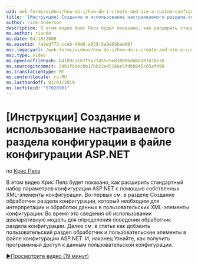 ```yaml
---
uid: web-forms/videos/how-do-i/how-do-i-create-and-use-a-custom-configuration-section-in-an-aspnet-configuration-file
title: '[Инструкции] Создание и использование настраиваемого раздела конфигурации в файле конфигурации ASP.NET | Документация Майкрософт'
author: rick-anderson
description: В этом видео Крис Пелз будет показано, как расширить стандартный набор параметров конфигурации ASP.NET с помощью собственных XML-элементы конфигурации. Во-первых, см. в разделе как...
ms.author: riande
ms.date: 04/16/2008
ms.assetid: fa9ed773-cceb-49d0-a939-5a9e6bbae00f
msc.legacyurl: /web-forms/videos/how-do-i/how-do-i-create-and-use-a-custom-configuration-section-in-an-aspnet-configuration-file
msc.type: video
ms.openlocfilehash: b4189ca107f5e2f455e5e83809bdd6d267478e3b
ms.sourcegitcommit: 24b1f6decbb17bb22a45166e5fdb0845c65af498
ms.translationtype: MT
ms.contentlocale: ru-RU
ms.lasthandoff: 03/01/2019
ms.locfileid: "57028901"
---
```

<a name="how-do-i-create-and-use-a-custom-configuration-section-in-an-aspnet-configuration-file"></a>[Инструкции] Создание и использование настраиваемого раздела конфигурации в файле конфигурации ASP.NET
====================
по [Крис Пелз](https://twitter.com/chrispels)

В этом видео Крис Пелз будет показано, как расширить стандартный набор параметров конфигурации ASP.NET с помощью собственных XML-элементы конфигурации. Во-первых см. в разделе Создание обработчик раздела конфигурации, который необходим для интерпретации и обработки данных в пользовательских XML-элементы конфигурации. Во время это сведения об использовании декларативную модель для определения поведения обработчик раздела конфигурации. Далее см. в статье как добавить пользовательский раздел обработчик и пользовательские элементы в файле конфигурации ASP.NET. И, наконец Узнайте, как получить программный доступ к данным пользовательской конфигурации.

[&#9654;Просмотрите видео (19 минут)](https://channel9.msdn.com/Blogs/ASP-NET-Site-Videos/how-do-i-create-and-use-a-custom-configuration-section-in-an-aspnet-configuration-file)
